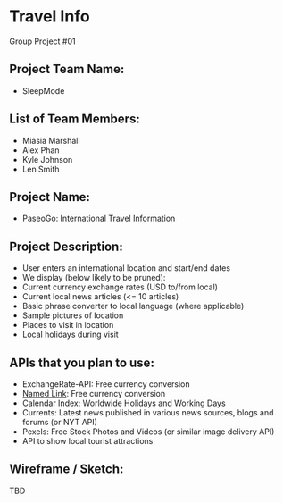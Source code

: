 # Travel Info
Group Project #01

## Project Team Name: 
*	SleepMode

## List of Team Members:
*	Miasia Marshall
*	Alex Phan
*	Kyle Johnson
*	Len Smith

## Project Name:
*	PaseoGo: International Travel Information

## Project Description:
*	User enters an international location and start/end dates
*	We display (below likely to be pruned): 
  * Current currency exchange rates (USD to/from local)
  * Current local news articles (<= 10 articles)
  * Basic phrase converter to local language (where applicable)
  * Sample pictures of location
  * Places to visit in location
  * Local holidays during visit

## APIs that you plan to use:
* ExchangeRate-API: Free currency conversion
* [Named Link](http://www.google.fr/ "ExchangeRate-API:"): Free currency conversion
* Calendar Index: Worldwide Holidays and Working Days
* Currents: Latest news published in various news sources, blogs and forums (or NYT API)
*	Pexels: Free Stock Photos and Videos (or similar image delivery API)
*	API to show local tourist attractions

## Wireframe / Sketch: 
TBD
